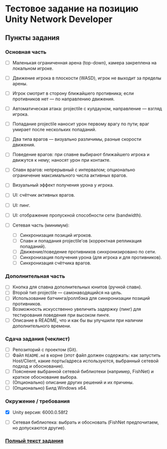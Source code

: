 ﻿# Тестовое задание на позицию Unity Network Developer

## Пункты задания

### Основная часть

* [ ] Маленькая ограниченная арена (top-down), камера закреплена на локальном игроке.
* [ ] Движение игрока в плоскости (WASD), игрок не выходит за пределы арены.
* [ ] Игрок смотрит в сторону ближайшего противника; если противников нет — по направлению движения.
* [ ] Автоматическая атака: projectile с кулдауном, направление — взгляд игрока.
* [ ] Попадание projectile наносит урон первому врагу по пути; враг умирает после нескольких попаданий.
* [ ] Два типа врагов — визуально различимы, разные скорости движения.
* [ ] Поведение врагов: при спавне выбирают ближайшего игрока и движутся к нему; наносят урон при контакте.
* [ ] Спавн врагов: непрерывный с интервалом; опционально ограничение максимального числа активных врагов.
* [ ] Визуальный эффект получения урона у игрока.
* [ ] UI: счётчик активных врагов.
* [ ] UI: пинг.
* [ ] UI: отображение пропускной способности сети (bandwidth).
* [ ] Сетевая часть (минимум):

    * [ ] Синхронизация позиций игроков.
    * [ ] Спавн и попадания projectile’ов (корректная репликация попаданий).
    * [ ] Движение/поведение противников синхронизировано по сети.
    * [ ] Синхронизация получения урона (для игрока и для противников).
    * [ ] Синхронизация счётчика врагов.

### Дополнительная часть

* [ ] Кнопка для спавна дополнительных юнитов (ручной спавн).
* [ ] Второй тип projectile — самонаводящийся на цель.
* [ ] Использование батчинга/роллбэка для синхронизации позиций противников.
* [ ] Возможность искусственно увеличить задержку (пинг) для тестирования поведения при высоком пинге.
* [ ] Описание в README, что и как бы вы улучшили при наличии дополнительного времени.

### Сдача задания (чеклист)

* [ ] Репозиторий с проектом (Git).
* [ ] Файл `README.md` в корне (этот файл должен содержать: как запустить Host/Client, какие порты/адреса используются, выбранный сетевой подход и обоснование).
* [ ] Пояснение выбранной сетевой библиотеки (например, FishNet) и краткое обоснование выбора.
* [ ] (Опционально) описание других решений и их причины.
* [ ] (Опционально) Билд Windows x64.

### Окружение / требования

* [X] Unity версия: 6000.0.58f2
* [ ] Сетевая библиотека: выбрать и обосновать (FishNet предпочитаем, но допускаются другие).


### [Полный текст задания](Docs%2FTask_C%23_Unity_Network_Developer.pdf)
